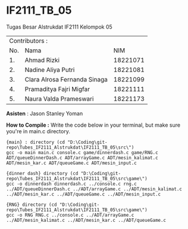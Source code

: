# IF2111_TB_05
Tugas Besar Alstrukdat IF2111 
Kelompok 05

<table>
    <tr>
        <td colspan=3 align="left">Contributors :</td>
    </tr>
    <tr>
        <td>No.</td>
        <td>Nama</td>
        <td>NIM</td>
    </tr>
    <tr>
        <td>1.</td>
        <td>Ahmad Rizki</td>
        <td>18221071</td>
    </tr>
    <tr>
        <td>2.</td>
        <td>Nadine Aliya Putri</td>
        <td>18221081</td>
    </tr>
    <tr>
        <td>3.</td>
        <td>Clara Alrosa Fernanda Sinaga</td>
        <td>18221099</td>
    </tr>
    <tr>
        <td>4.</td>
        <td>Pramaditya Fajri Migfar</td>
        <td>18221111</td>
    </tr>
    <tr>
        <td>5.</td>
        <td>Naura Valda Prameswari</td>
        <td>18221173</td>
    </tr>
</table>

**Asisten** : Jason Stanley Yoman

**How to Compile :**
Write the code below in your terminal, but make sure you're in main.c directory.
```
{main} : directory (cd "D:\Coding\git-repo\Tubes_IF2111_Alstrukdat\IF2111_TB_05\src\")
gcc -o main main.c console.c game/dinnerdash.c game/RNG.c ADT/queueDinnerDash.c ADT/arrayGame.c ADT/mesin_kalimat.c ADT/mesin_kar.c ADT/queueGame.c ADT/mesin_input.c

{dinner dash} directory (cd "D:\Coding\git-repo\Tubes_IF2111_Alstrukdat\IF2111_TB_05\src\game\")
gcc -o dinnerdash dinnerdash.c ../console.c rng.c ../ADT/queueDinnerDash.c ../ADT/arrayGame.c ../ADT/mesin_kalimat.c ../ADT/mesin_kar.c ../ADT/queueGame.c ../ADT/mesin_input.c

{RNG} directory (cd "D:\Coding\git-repo\Tubes_IF2111_Alstrukdat\IF2111_TB_05\src\game\")
gcc -o RNG RNG.c ../console.c ../ADT/arrayGame.c ../ADT/mesin_kalimat.c ../ADT/mesin_kar.c ../ADT/queueGame.c
```
